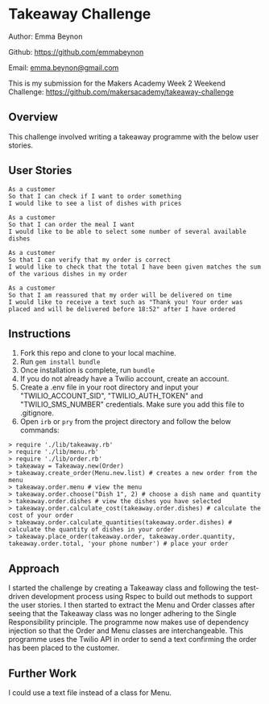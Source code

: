 Takeaway Challenge
==================

Author: Emma Beynon

Github: https://github.com/emmabeynon

Email: emma.beynon@gmail.com


This is my submission for the Makers Academy Week 2 Weekend Challenge: https://github.com/makersacademy/takeaway-challenge

Overview
---------
This challenge involved writing a takeaway programme with the below user stories.

User Stories
------------
```
As a customer
So that I can check if I want to order something
I would like to see a list of dishes with prices

As a customer
So that I can order the meal I want
I would like to be able to select some number of several available dishes

As a customer
So that I can verify that my order is correct
I would like to check that the total I have been given matches the sum of the various dishes in my order

As a customer
So that I am reassured that my order will be delivered on time
I would like to receive a text such as "Thank you! Your order was placed and will be delivered before 18:52" after I have ordered
```

Instructions
------------
1. Fork this repo and clone to your local machine.
2. Run ```gem install bundle```
3. Once installation is complete, run ```bundle```
4. If you do not already have a Twilio account, create an account.
5. Create a .env file in your root directory and input your "TWILIO_ACCOUNT_SID", "TWILIO_AUTH_TOKEN" and "TWILIO_SMS_NUMBER" credentials.  Make sure you add this file to .gitignore.
4. Open ```irb``` or ```pry``` from the project directory and follow the below commands:

```
> require './lib/takeaway.rb'
> require './lib/menu.rb'
> require './lib/order.rb'
> takeaway = Takeaway.new(Order)
> takeaway.create_order(Menu.new.list) # creates a new order from the menu
> takeaway.order.menu # view the menu
> takeaway.order.choose("Dish 1", 2) # choose a dish name and quantity
> takeaway.order.dishes # view the dishes you have selected
> takeaway.order.calculate_cost(takeaway.order.dishes) # calculate the cost of your order
> takeaway.order.calculate_quantities(takeaway.order.dishes) # calculate the quantity of dishes in your order
> takeaway.place_order(takeaway.order, takeaway.order.quantity, takeaway.order.total, 'your phone number') # place your order
```

Approach
---------
I started the challenge by creating a Takeaway class and following the test-driven development process using Rspec to build out methods to support the user stories.  I then started to extract the Menu and Order classes after seeing that the Takeaway class was no longer adhering to the Single Responsibility principle.  The programme now makes use of dependency injection so that the Order and Menu classes are interchangeable.
This programme uses the Twilio API in order to send a text confirming the order has been placed to the customer.


Further Work
-------------
I could use a text file instead of a class for Menu.
